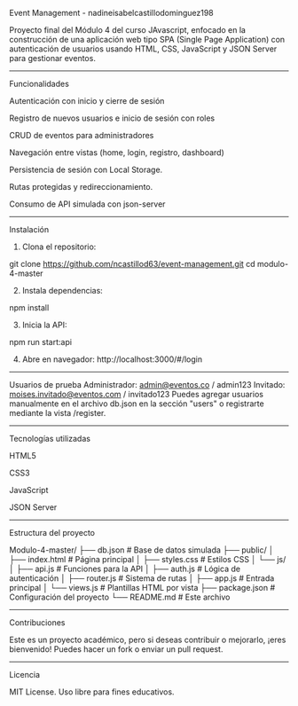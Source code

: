 Event Management - nadineisabelcastillodominguez198

Proyecto final del Módulo 4 del curso JAvascript, enfocado en la construcción de una aplicación web tipo SPA (Single Page Application) con autenticación de usuarios usando HTML, CSS, JavaScript y JSON Server para gestionar eventos.


---

Funcionalidades

Autenticación con inicio y cierre de sesión

Registro de nuevos usuarios e inicio de sesión con roles

CRUD de eventos para administradores

Navegación entre vistas (home, login, registro, dashboard)

Persistencia de sesión con Local Storage.

Rutas protegidas y redireccionamiento.

Consumo de API simulada con json-server

---

Instalación

1. Clona el repositorio:

git clone https://github.com/ncastillod63/event-management.git
cd modulo-4-master


2. Instala dependencias:

npm install


3. Inicia la API:

npm run start:api

4. Abre en navegador: http://localhost:3000/#/login




---

Usuarios de prueba
 Administrador: admin@eventos.co / admin123
 Invitado: moises.invitado@eventos.com / invitado123
Puedes agregar usuarios manualmente en el archivo db.json en la sección "users" o registrarte mediante la vista /register.





---

Tecnologías utilizadas

HTML5

CSS3

JavaScript

JSON Server




---

Estructura del proyecto

Modulo-4-master/
├── db.json                  # Base de datos simulada
├── public/
│   ├── index.html           # Página principal
│   ├── styles.css           # Estilos CSS
│   └── js/
│       ├── api.js           # Funciones para la API
│       ├── auth.js          # Lógica de autenticación
│       ├── router.js        # Sistema de rutas
│       ├── app.js           # Entrada principal 
│       └── views.js         # Plantillas HTML por vista
├── package.json             # Configuración del proyecto
└── README.md                # Este archivo




---

Contribuciones

Este es un proyecto académico, pero si deseas contribuir o mejorarlo, ¡eres bienvenido! Puedes hacer un fork o enviar un pull request.


---

Licencia

MIT License. Uso libre para fines educativos.
